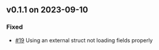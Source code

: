 ## v0.1.1 on 2023-09-10
### Fixed
* [#19](https://github.com/miniscruff/envexample/issues/19) Using an external struct not loading fields properly
